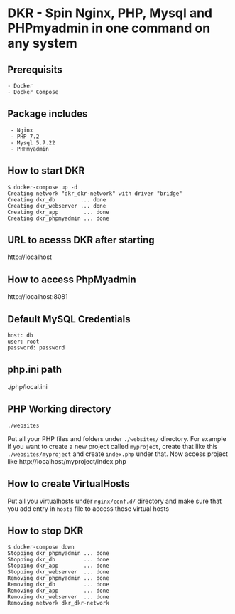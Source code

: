 # DKR - Spin Nginx, PHP, Mysql and PHPmyadmin in one command on any system
## Prerequisits
```
- Docker
- Docker Compose
```

## Package includes
```
 - Nginx
 - PHP 7.2
 - Mysql 5.7.22
 - PHPmyadmin
```

## How to start DKR

```
$ docker-compose up -d
Creating network "dkr_dkr-network" with driver "bridge"
Creating dkr_db        ... done
Creating dkr_webserver ... done
Creating dkr_app        ... done
Creating dkr_phpmyadmin ... done
```

## URL to acesss DKR after starting
http://localhost

## How to access PhpMyadmin
http://localhost:8081

## Default MySQL Credentials
```
host: db
user: root
password: password
```

## php.ini path
./php/local.ini

## PHP Working directory
`./websites`

Put all your PHP files and folders under `./websites/` directory. For example if you want to create a new project called `myproject`, create that like this `./websites/myproject` and create `index.php` under that.
Now access project like http://localhost/myproject/index.php

## How to create VirtualHosts
Put all you virtualhosts under `nginx/conf.d/` directory and make sure that you add entry in `hosts` file to access those virtual hosts

## How to stop DKR
```
$ docker-compose down
Stopping dkr_phpmyadmin ... done
Stopping dkr_db         ... done
Stopping dkr_app        ... done
Stopping dkr_webserver  ... done
Removing dkr_phpmyadmin ... done
Removing dkr_db         ... done
Removing dkr_app        ... done
Removing dkr_webserver  ... done
Removing network dkr_dkr-network
```
